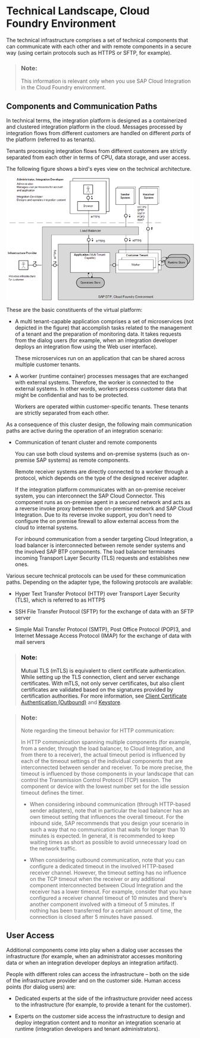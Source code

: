 <!-- loiocc22301edf174cc9bf7337c6c66fb704 -->

# Technical Landscape, Cloud Foundry Environment

The technical infrastructure comprises a set of technical components that can communicate with each other and with remote components in a secure way \(using certain protocols such as HTTPS or SFTP, for example\).

> ### Note:  
> This information is relevant only when you use SAP Cloud Integration in the Cloud Foundry environment.



<a name="loiocc22301edf174cc9bf7337c6c66fb704__section_onr_qtw_vgb"/>

## Components and Communication Paths

In technical terms, the integration platform is designed as a containerized and clustered integration platform in the cloud. Messages processed by integration flows from different customers are handled on different *parts* of the platform \(referred to as tenants\).

Tenants processing integration flows from different customers are strictly separated from each other in terms of CPU, data storage, and user access.



The following figure shows a bird's eyes view on the technical architecture.

![](images/Technical_Landscape_CF_7fd7142.png)

These are the basic constituents of the virtual platform:

-   A multi tenant-capable application comprises a set of microservices \(not depicted in the figure\) that accomplish tasks related to the management of a tenant and the preparation of monitoring data. It takes requests from the dialog users \(for example, when an integration developer deploys an integration flow using the Web user interface\).

    These microservices run on an application that can be shared across multiple customer tenants.

-   A worker \(runtime container\) processes messages that are exchanged with external systems. Therefore, the worker is connected to the external systems. In other words, workers process customer data that might be confidential and has to be protected.

    Workers are operated within customer-specific tenants. These tenants are strictly separated from each other.


As a consequence of this cluster design, the following main communication paths are active during the operation of an integration scenario:

-   Communication of tenant cluster and remote components

    You can use both cloud systems and on-premise systems \(such as on-premise SAP systems\) as remote components.

    Remote receiver systems are directly connected to a worker through a protocol, which depends on the type of the designed receiver adapter.

    If the integration platform communicates with an on-premise receiver system, you can interconnect the SAP Cloud Connector. This component runs as on-premise agent in a secured network and acts as a reverse invoke proxy between the on-premise network and SAP Cloud Integration. Due to its reverse invoke support, you don't need to configure the on premise firewall to allow external access from the cloud to internal systems.

    For inbound communication from a sender targeting Cloud Integration, a load balancer is interconnected between remote sender systems and the involved SAP BTP components. The load balancer terminates incoming Transport Layer Security \(TLS\) requests and establishes new ones.


Various secure technical protocols can be used for these communication paths. Depending on the adapter type, the following protocols are available:

-   Hyper Text Transfer Protocol \(HTTP\) over Transport Layer Security \(TLS\), which is referred to as HTTPS

-   SSH File Transfer Protocol \(SFTP\) for the exchange of data with an SFTP server

-   Simple Mail Transfer Protocol \(SMTP\), Post Office Protocol \(POP\)3, and Internet Message Access Protocol \(IMAP\) for the exchange of data with mail servers


> ### Note:  
> Mutual TLS \(mTLS\) is equivalent to client certificate authentication. While setting up the TLS connection, client and server exchange certificates. With mTLS, not only server certificates, but also client certificates are validated based on the signatures provided by certification authorities. For more information, see [Client Certificate Authentication \(Outbound\)](../ConnectionSetup/client-certificate-authentication-outbound-c4e4a15.md) and [Keystore](../ConnectionSetup/keystore-b163513.md).

> ### Note:  
> Note regarding the timeout behavior for HTTP communication:
> 
> In HTTP communication spanning multiple components \(for example, from a sender, through the load balancer, to Cloud Integration, and from there to a receiver\), the actual timeout period is influenced by each of the timeout settings of the individual components that are interconnected between sender and receiver. To be more precise, the timeout is influenced by those components in your landscape that can control the Transmission Control Protocol \(TCP\) session. The component or device with the lowest number set for the idle session timeout defines the timer.
> 
> -   When considering inbound communication \(through HTTP-based sender adapters\), note that in particular the load balancer has an own timeout setting that influences the overall timeout. For the inbound side, SAP recommends that you design your scenario in such a way that no communication that waits for longer than 10 minutes is expected. In general, it is recommended to keep waiting times as short as possible to avoid unnecessary load on the network traffic.
> 
> -   When considering outbound communication, note that you can configure a dedicated timeout in the involved HTTP-based receiver channel. However, the timeout setting has no influence on the TCP timeout when the receiver or any additional component interconnected between Cloud Integration and the receiver has a lower timeout. For example, consider that you have configured a receiver channel timeout of 10 minutes and there's another component involved with a timeout of 5 minutes. If nothing has been transferred for a certain amount of time, the connection is closed after 5 minutes have passed.



<a name="loiocc22301edf174cc9bf7337c6c66fb704__section_v5q_lyn_cz"/>

## User Access

Additional components come into play when a dialog user accesses the infrastructure \(for example, when an administrator accesses monitoring data or when an integration developer deploys an integration artifact\).

People with different roles can access the infrastructure – both on the side of the infrastructure provider and on the customer side. Human access points \(for dialog users\) are:

-   Dedicated experts at the side of the infrastructure provider need access to the infrastructure \(for example, to provide a tenant for the customer\).

-   Experts on the customer side access the infrastructure to design and deploy integration content and to monitor an integration scenario at runtime \(integration developers and tenant administrators\).


